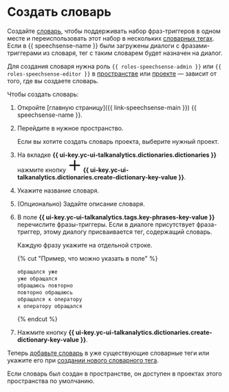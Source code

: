 # Создать словарь

Создайте [словарь](../../concepts/dictionaries.md), чтобы поддерживать набор фраз-триггеров в одном месте и переиспользовать этот набор в нескольких [словарных тегах](../../concepts/tags.md#dictionary-tags). Если в {{ speechsense-name }} были загружены диалоги с фразами-триггерами из словаря, тег с таким словарем будет назначен на диалог.

Для создания словаря нужна роль `{{ roles-speechsense-admin }}` или `{{ roles-speechsense-editor }}` в [пространстве](../../concepts/resources-hierarchy.md#space) или [проекте](../../concepts/resources-hierarchy.md#project) — зависит от того, где вы создаете словарь.

Чтобы создать словарь:

1. Откройте [главную страницу]({{ link-speechsense-main }}) {{ speechsense-name }}.
1. Перейдите в нужное пространство.

   Если вы хотите создать словарь проекта, выберите нужный проект.

1. На вкладке **{{ ui-key.yc-ui-talkanalytics.dictionaries.dictionaries }}** нажмите кнопку ![icon](../../../_assets/console-icons/plus.svg) **{{ ui-key.yc-ui-talkanalytics.dictionaries.create-dictionary-key-value }}**.
1. Укажите название словаря.
1. (Опционально) Задайте описание словаря.
1. В поле **{{ ui-key.yc-ui-talkanalytics.tags.key-phrases-key-value }}** перечислите фразы-триггеры. Если в диалоге присутствует фраза-триггер, этому диалогу присваивается тег, содержащий словарь.

   Каждую фразу укажите на отдельной строке.

   {% cut "Пример, что можно указать в поле" %}

   ```text
   обращался уже
   уже обращался
   обращаюсь повторно
   повторно обращаюсь
   обращался к оператору
   к оператору обращался
   ```

   {% endcut %}

1. Нажмите кнопку **{{ ui-key.yc-ui-talkanalytics.dictionaries.create-dictionary-key-value }}**.

Теперь [добавьте словарь](add.md) в уже существующие словарные теги или укажите его при [создании нового словарного тега](../project/tag/create-dictionary-tag.md#new-tag).

Если словарь был создан в пространстве, он доступен в проектах этого пространства по умолчанию.
